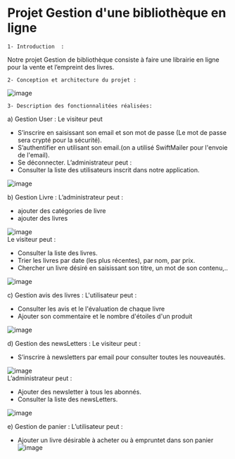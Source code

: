 # Projet Gestion d'une bibliothèque en ligne

    1- Introduction  :
Notre projet Gestion de bibliothèque consiste à faire une librairie en ligne pour la vente et  l’empreint des livres.


    2- Conception et architecture du projet :

![image](https://user-images.githubusercontent.com/80357350/151247119-f97b0fb0-3205-4b6b-abdd-88e9e1159ed4.png)
<br>

    3- Description des fonctionnalitées réalisées:
a) Gestion User :
Le visiteur peut 
-  S’inscrire en saisissant son email et son mot de passe (Le mot de passe sera crypté pour la sécurité).
-  S’authentifier en utilisant son email.(on a utilisé SwiftMailer pour l'envoie de l'email).
-  Se déconnecter.
L’administrateur peut : 
- Consulter la liste des utilisateurs inscrit dans notre application.

![image](https://user-images.githubusercontent.com/80357350/151249761-c9cda2bc-00e0-42af-b33a-0aa135523474.png)
<br>

b) Gestion Livre :
L’administrateur peut : 
- ajouter des catégories de livre
- ajouter des livres

![image](https://user-images.githubusercontent.com/80357350/151249894-47a4491b-1c0d-4716-b992-994c6d05d717.png)
<br>
Le visiteur peut : 
- Consulter la liste des livres.
- Trier les livres par date (les plus récentes), par nom, par prix.
- Chercher un livre désiré en saisissant son titre, un mot de son contenu,..

![image](https://user-images.githubusercontent.com/80357350/151249288-54e910a2-08d4-4124-b08e-4149ddfc8d26.png)
<br>

c) Gestion avis des livres :
L'utilisateur peut : 
- Consulter les avis et le l'évaluation de chaque livre
- Ajouter son commentaire et le nombre d'étoiles d'un produit

![image](https://user-images.githubusercontent.com/80357350/151250472-45c93869-6e25-4923-b60a-ee79afd20e3a.png)
<br>

d) Gestion des newsLetters :
Le visiteur peut :
- S’inscrire à newsletters par email pour consulter toutes les nouveautés.

![image](https://user-images.githubusercontent.com/80357350/151252515-176b067a-1da2-42ee-bbb1-a805e66f108f.png)
<br>
L’administrateur peut : 
- Ajouter des newsletter à tous les abonnés.
- Consulter la liste des newsLetters.

![image](https://user-images.githubusercontent.com/80357350/151252282-f12fdf64-5434-47b6-9028-04a41a9d6a83.png)
<br>

e) Gestion de panier :
L’utilisateur peut : 
- Ajouter un livre désirable à acheter ou à empruntet dans son panier
![image](https://user-images.githubusercontent.com/80357350/151253615-2b80d74d-1c05-40f6-a4d5-e243345e8ca4.png)
